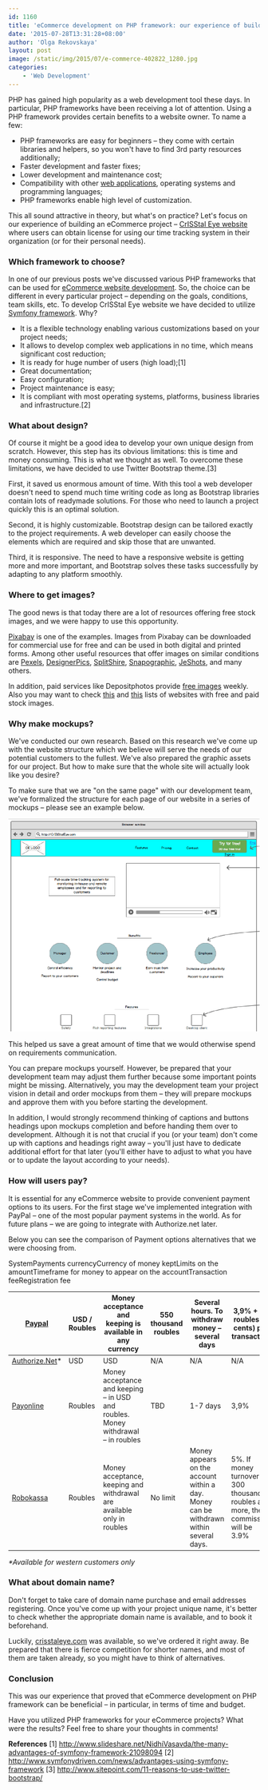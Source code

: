 ```yaml
---
id: 1160
title: 'eCommerce development on PHP framework: our experience of building CrISStal Eye website'
date: '2015-07-28T13:31:28+08:00'
author: 'Olga Rekovskaya'
layout: post
image: /static/img/2015/07/e-commerce-402822_1280.jpg
categories:
    - 'Web Development'
---
```


PHP has gained high popularity as a web development tool these days. In particular, PHP frameworks have been receiving a lot of attention. Using a PHP framework provides certain benefits to a website owner. To name a few:

- PHP frameworks are easy for beginners – they come with certain libraries and helpers, so you won't have to find 3rd party resources additionally;
- Faster development and faster fixes;
- Lower development and maintenance cost;
- Compatibility with other [web applications](https://www.issart.com/en/services/details/service/web-development), operating systems and programming languages;
- PHP frameworks enable high level of customization.

This all sound attractive in theory, but what's on practice? Let's focus on our experience of building an eCommerce project – [CrISStal Eye website](http://crisstaleye.com/) where users can obtain license for using our time tracking system in their organization (or for their personal needs).

### Which framework to choose?

In one of our previous posts we've discussed various PHP frameworks that can be used for [eCommerce website development](https://www.issart.com/blog/php-framework-ecommerce-website-development/). So, the choice can be different in every particular project – depending on the goals, conditions, team skills, etc.
To develop CrISStal Eye website we have decided to utilize [Symfony framework](https://symfony.com/). Why?

- It is a flexible technology enabling various customizations based on your project needs;
- It allows to develop complex web applications in no time, which means significant cost reduction;
- It is ready for huge number of users (high load);\[1\]
- Great documentation;
- Easy configuration;
- Project maintenance is easy;
- It is compliant with most operating systems, platforms, business libraries and infrastructure.\[2\]

### What about design?

Of course it might be a good idea to develop your own unique design from scratch. However, this step has its obvious limitations: this is time and money consuming. This is what we thought as well. To overcome these limitations, we have decided to use Twitter Bootstrap theme.\[3\]

First, it saved us enormous amount of time. With this tool a web developer doesn't need to spend much time writing code as long as Bootstrap libraries contain lots of readymade solutions. For those who need to launch a project quickly this is an optimal solution.

Second, it is highly customizable. Bootstrap design can be tailored exactly to the project requirements. A web developer can easily choose the elements which are required and skip those that are unwanted.

Third, it is responsive. The need to have a responsive website is getting more and more important, and Bootstrap solves these tasks successfully by adapting to any platform smoothly.

### Where to get images?

The good news is that today there are a lot of resources offering free stock images, and we were happy to use this opportunity.

[Pixabay](https://pixabay.com/) is one of the examples. Images from Pixabay can be downloaded for commercial use for free and can be used in both digital and printed forms. Among other useful resources that offer images on similar conditions are [Pexels](http://www.pexels.com/), [DesignerPics](http://www.designerspics.com/), [SplitShire](http://www.splitshire.com/), [Snapographic](http://snapographic.com/), [JeShots](http://jeshoots.com/), and many others.

In addition, paid services like Depositphotos provide [free images](http://ru.depositphotos.com/free-files.html) weekly. Also you may want to check [this](https://www.shopify.com/blog/17156388-22-awesome-websites-with-stunning-free-stock-images) and [this](https://chasingheartbeats.com/stock-photography-websites/) lists of websites with free and paid stock images.

### Why make mockups?

We've conducted our own research. Based on this research we've come up with the website structure which we believe will serve the needs of our potential customers to the fullest. We've also prepared the graphic assets for our project. But how to make sure that the whole site will actually look like you desire?

To make sure that we are "on the same page" with our development team, we've formalized the structure for each page of our website in a series of mockups – please see an example below.

![](/static/img/2015/07/698a8c8c2bf5f5ea2c4c636a04f9afdf.png)

This helped us save a great amount of time that we would otherwise spend on requirements communication.

You can prepare mockups yourself. However, be prepared that your development team may adjust them further because some important points might be missing. Alternatively, you may the development team your project vision in detail and order mockups from them – they will prepare mockups and approve them with you before starting the development.

In addition, I would strongly recommend thinking of captions and buttons headings upon mockups completion and before handing them over to development. Although it is not that crucial if you (or your team) don't come up with captions and headings right away – you'll just have to dedicate additional effort for that later (you'll either have to adjust to what you have or to update the layout according to your needs).

### How will users pay?

It is essential for any eCommerce website to provide convenient payment options to its users. For the first stage we've implemented integration with PayPal – one of the most popular payment systems in the world. As for future plans – we are going to integrate with Authorize.net later.

Below you can see the comparison of Payment options alternatives that we were choosing from.

SystemPayments currencyCurrency of money keptLimits on the amountTimeframe for money to appear on the accountTransaction feeRegistration fee

| [Paypal](https://www.paypal.com) | USD / Roubles | Money acceptance and keeping is available in any currency | 550 thousand roubles | Several hours.   To withdraw money – several days | 3,9% + 10 roubles (3 cents) per transaction | free |
|---|---|---|---|---|---|---|
| [Authorize.Net](http://www.authorize.net/)\* | USD | USD | N/A | N/A | N/A | N/A |
| [Payonline](http://www.payonline.ru/en/whoweare/) | Roubles | Money acceptance and keeping – in USD and roubles.   Money withdrawal – in roubles | TBD | 1-7 days | 3,9% | 3 900 roubles |
| [Robokassa](http://robokassa.ru/en/Index.aspx) | Roubles | Money acceptance, keeping and withdrawal are available only in roubles | No limit | Money appears on the account within a day.   Money can be withdrawn within several days. | 5%.   If money turnover is 300 thousand roubles and more, the commission will be 3.9% | Free |

*\*Available for western customers only*

### What about domain name?

Don't forget to take care of domain name purchase and email addresses registering. Once you've come up with your project unique name, it's better to check whether the appropriate domain name is available, and to book it beforehand.

Luckily, [crisstaleye.com](http://crisstaleye.com/) was available, so we've ordered it right away. Be prepared that there is fierce competition for shorter names, and most of them are taken already, so you might have to think of alternatives.

### Conclusion

This was our experience that proved that eCommerce development on PHP framework can be beneficial – in particular, in terms of time and budget.

Have you utilized PHP frameworks for your eCommerce projects? What were the results? Feel free to share your thoughts in comments!

**References**
[1] <http://www.slideshare.net/NidhiVasavda/the-many-advantages-of-symfony-framework-21098094>
[2] <http://www.symfonydriven.com/news/advantages-using-symfony-framework>
[3] <http://www.sitepoint.com/11-reasons-to-use-twitter-bootstrap/>